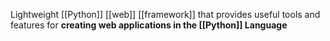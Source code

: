 Lightweight [[Python]] [[web]] [[framework]] that provides useful tools and features for **creating web applications in the [[Python]] Language**

